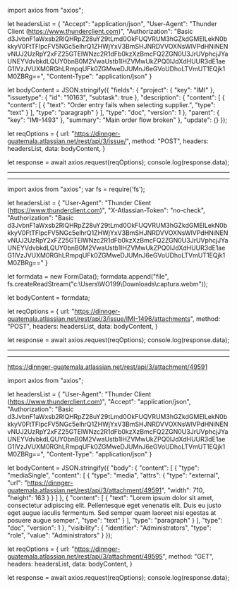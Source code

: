 import axios from "axios";

let headersList = {
 "Accept": "application/json",
 "User-Agent": "Thunder Client (https://www.thunderclient.com)",
 "Authorization": "Basic d3JvbnF1aWxsb2RlQHRpZ28uY29tLmd0OkFUQVRUM3hGZkdGMElLekN0bkkyV0FtTFlpcFV5NGc5elhrQ1ZHWjYxV3BmSHJNRDVVOXNsWlVPdHNiNENvNUJ2UzRpY2xFZ25GTElWNzc2R1dFb0kzXzBmcFQ2ZGN0U3JrUVphcjJYaUNEYVdvbkdLQUY0bnB0M2VwaUstb1lHZVMwUkZPQ0lJdXdHUUR3dE1aeG1lVzJVUXM0RGhLRmpqUFk0ZGMweDJUMnJ6eGVoUDhoLTVmUT1EQjk1M0ZBRg==",
 "Content-Type": "application/json" 
}

let bodyContent = JSON.stringify({
  "fields": {
    "project": {
      "key": "IMI"
    },
    "issuetype": {
      "id": "10163",
      "subtask": true
    },
    "description": {
      "content": [
        {
          "content": [
            {
              "text": "Order entry fails when selecting supplier.",
              "type": "text"
            }
          ],
          "type": "paragraph"
        }
      ],
      "type": "doc",
      "version": 1
    },
    "parent": {
      "key": "IMI-1493"
    },
    "summary": "Main order flow broken"
  },
  "update": {}
});

let reqOptions = {
  url: "https://dinnger-guatemala.atlassian.net/rest/api/3/issue/",
  method: "POST",
  headers: headersList,
  data: bodyContent,
}

let response = await axios.request(reqOptions);
console.log(response.data);



-------------------------------------------------------------------------------------------------
-------------------------------------------------------------------------------------------------

import axios from "axios";
var fs = require('fs');

let headersList = {
 "User-Agent": "Thunder Client (https://www.thunderclient.com)",
 "X-Atlassian-Token": "no-check",
 "Authorization": "Basic d3JvbnF1aWxsb2RlQHRpZ28uY29tLmd0OkFUQVRUM3hGZkdGMElLekN0bkkyV0FtTFlpcFV5NGc5elhrQ1ZHWjYxV3BmSHJNRDVVOXNsWlVPdHNiNENvNUJ2UzRpY2xFZ25GTElWNzc2R1dFb0kzXzBmcFQ2ZGN0U3JrUVphcjJYaUNEYVdvbkdLQUY0bnB0M2VwaUstb1lHZVMwUkZPQ0lJdXdHUUR3dE1aeG1lVzJVUXM0RGhLRmpqUFk0ZGMweDJUMnJ6eGVoUDhoLTVmUT1EQjk1M0ZBRg==" 
}

let formdata = new FormData();
formdata.append("file", fs.createReadStream("c:\Users\WO199\Downloads\captura.webm"));

let bodyContent =  formdata;

let reqOptions = {
  url: "https://dinnger-guatemala.atlassian.net/rest/api/3/issue/IMI-1496/attachments",
  method: "POST",
  headers: headersList,
  data: bodyContent,
}

let response = await axios.request(reqOptions);
console.log(response.data);

-------------------------------------------------------------------------------------------------
-------------------------------------------------------------------------------------------------

https://dinnger-guatemala.atlassian.net/rest/api/3/attachment/49591


import axios from "axios";

let headersList = {
 "User-Agent": "Thunder Client (https://www.thunderclient.com)",
 "Accept": "application/json",
 "Authorization": "Basic d3JvbnF1aWxsb2RlQHRpZ28uY29tLmd0OkFUQVRUM3hGZkdGMElLekN0bkkyV0FtTFlpcFV5NGc5elhrQ1ZHWjYxV3BmSHJNRDVVOXNsWlVPdHNiNENvNUJ2UzRpY2xFZ25GTElWNzc2R1dFb0kzXzBmcFQ2ZGN0U3JrUVphcjJYaUNEYVdvbkdLQUY0bnB0M2VwaUstb1lHZVMwUkZPQ0lJdXdHUUR3dE1aeG1lVzJVUXM0RGhLRmpqUFk0ZGMweDJUMnJ6eGVoUDhoLTVmUT1EQjk1M0ZBRg==",
 "Content-Type": "application/json" 
}

let bodyContent = JSON.stringify({
  "body": {
    "content": [
      {
        "type": "mediaSingle",
        "content": [
          {
            "type": "media",
            "attrs": {
              "type": "external",
              "url": "https://dinnger-guatemala.atlassian.net/rest/api/3/attachment/49591",
              "width": 710,
              "height": 163
            }
          }
        ]
      },
      {
        "content": [
          {
            "text": "Lorem ipsum dolor sit amet, consectetur adipiscing elit. Pellentesque eget venenatis elit. Duis eu justo eget augue iaculis fermentum. Sed semper quam laoreet nisi egestas at posuere augue semper.",
            "type": "text"
          }
        ],
        "type": "paragraph"
      }
    ],
    "type": "doc",
    "version": 1
  },
  "visibility": {
    "identifier": "Administrators",
    "type": "role",
    "value": "Administrators"
  }
});

let reqOptions = {
  url: "https://dinnger-guatemala.atlassian.net/rest/api/3/attachment/49595",
  method: "GET",
  headers: headersList,
  data: bodyContent,
}

let response = await axios.request(reqOptions);
console.log(response.data);
